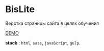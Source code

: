 # BisLite
Верстка страницы сайта в целях обучения

[DEMO](https://orionoctupus.github.io/BisLite/public/#)

**stack** : `html`, `sass`, `javaScript`, `gulp`. 
